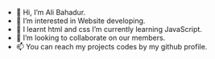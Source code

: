 - 👋 Hi, I’m Ali Bahadur.
- 👀 I’m interested in Website developing.
- 🌱 I learnt html and css  I’m currently learning JavaScript.
- 💞️ I’m looking to collaborate on our members.
- 📫 You can reach  my projects codes by my github profile.

<!---
Ali0347/Ali0347 is a ✨ special ✨ repository because its `README.md` (this file) appears on your GitHub profile.
You can click the Preview link to take a look at your changes.
--->
